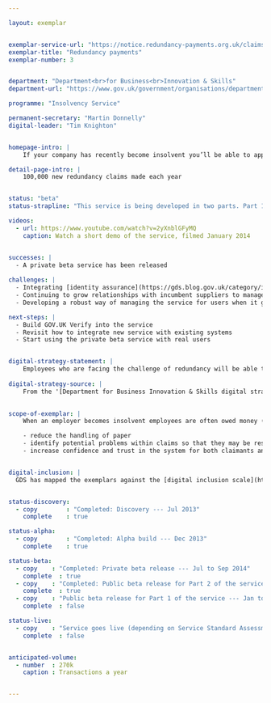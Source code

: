 ```yaml
---

layout: exemplar


exemplar-service-url: "https://notice.redundancy-payments.org.uk/claims/start"
exemplar-title: "Redundancy payments"
exemplar-number: 3


department: "Department<br>for Business<br>Innovation & Skills"
department-url: "https://www.gov.uk/government/organisations/department-for-business-innovation-skills"

programme: "Insolvency Service"

permanent-secretary: "Martin Donnelly"
digital-leader: "Tim Knighton"


homepage-intro: |
    If your company has recently become insolvent you’ll be able to apply for redundancy payment online

detail-page-intro: |
    100,000 new redundancy claims made each year


status: "beta"
status-strapline: "This service is being developed in two parts. Part 1 deals with the application, while part 2 deals with compensation for loss of notice. Part 2 is in public beta and Part 1 is in beta development and will be supported by GOV.UK Verify."

videos:
  - url: https://www.youtube.com/watch?v=2yXnblGFyMQ
    caption: Watch a short demo of the service, filmed January 2014


successes: |
  - A private beta service has been released
  
challenges: |
  - Integrating [identity assurance](https://gds.blog.gov.uk/category/id-assurance/) into our service
  - Continuing to grow relationships with incumbent suppliers to manage future releases
  - Developing a robust way of managing the service for users when it goes live

next-steps: |
  - Build GOV.UK Verify into the service   
  - Revisit how to integrate new service with existing systems
  - Start using the private beta service with real users


digital-strategy-statement: |
    Employees who are facing the challenge of redundancy will be able to apply for and access financial support from Government in a more immediate and easy to navigate manner than current channels allow, as will the insolvency practitioners administering cases.
    
digital-strategy-source: |
    From the '[Department for Business Innovation & Skills digital strategy](http://discuss.bis.gov.uk/digitalstrategy/page/7/)' --- December 2012
    

scope-of-exemplar: |
    When an employer becomes insolvent employees are often owed money (especially for redundancy pay). The Redundancy Payments Service processes claims for statutory redundancy payments, which are paid from the National Insurance Fund (NIF). The current claim process is largely paper based, which leads to unnecessary cost and increased potential for errors and delays. The scope of the exemplar is to create a digital claim process that will:

    - reduce the handling of paper
    - identify potential problems within claims so that they may be resolved more quickly
    - increase confidence and trust in the system for both claimants and insolvency practitioners


digital-inclusion: |
  GDS has mapped the exemplars against the [digital inclusion scale](https://www.gov.uk/government/publications/government-digital-inclusion-strategy/government-digital-inclusion-strategy#measuring-digital-exclusion) to help show where these services may be difficult for some people to use. [See the rating for Redundancy payments](https://www.gov.uk/government/publications/government-digital-inclusion-strategy/exemplar-services-and-identity-assurance-how-complex-they-are#redundancy-payments).


status-discovery:
  - copy        : "Completed: Discovery --- Jul 2013"
    complete    : true

status-alpha:
  - copy        : "Completed: Alpha build --- Dec 2013"
    complete    : true

status-beta:
  - copy    : "Completed: Private beta release --- Jul to Sep 2014"
    complete  : true
  - copy    : "Completed: Public beta release for Part 2 of the service --- Jan 2015"
    complete  : true
  - copy    : "Public beta release for Part 1 of the service --- Jan to Mar 2015"
    complete  : false

status-live:
  - copy    : "Service goes live (depending on Service Standard Assessment) --- Jan to Mar 2015"
    complete  : false


anticipated-volume:
  - number  : 270k
    caption : Transactions a year


---
```


